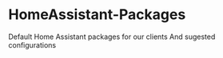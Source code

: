# HomeAssistant-Packages
Default Home Assistant packages for our clients
And sugested configurations
